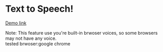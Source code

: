 <h1>Text to Speech!</h1>
<a href="https://alirezamohammadi-git.github.io/speechSynthesis/" target="_blank">Demo link</a>
<p>Note: This feature use you're built-in brwoser voices, so some browsers may not have any voice.<br>tested brwoser:google chrome</p>
